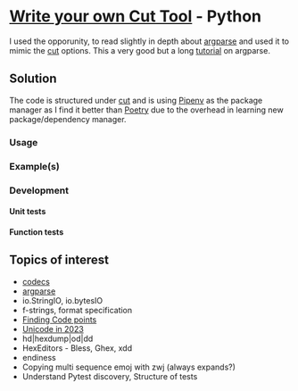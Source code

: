 # [Write your own Cut Tool](https://codingchallenges.fyi/challenges/challenge-cut) - Python

I used the opporunity, to read slightly in depth about [argparse](https://docs.python.org/3/howto/argparse.html) and used it to mimic the [cut](https://linux.die.net/man/1/cut) options. This a very good but a long [tutorial](https://realpython.com/command-line-interfaces-python-argparse/) on argparse.

## Solution

The code is structured under [cut](cut) and is using [Pipenv](https://pipenv.pypa.io/en/latest) as the package manager as I find it better than [Poetry](https://python-poetry.org/) due to the overhead in learning new package/dependency manager.

### Usage

### Example(s)

### Development

#### Unit tests

#### Function tests

## Topics of interest

* [codecs](https://docs.python.org/3/library/codecs.html)
* [argparse](https://docs.python.org/3/library/argparse.html)
* io.StringIO, io.bytesIO
* f-strings, format specification
* [Finding Code points](https://codepoints.net/search?q=)
* [Unicode in 2023](https://tonsky.me/blog/unicode/)
* hd|hexdump|od|dd
* HexEditors - Bless, Ghex, xdd
* endiness
* Copying multi sequence emoj with zwj (always expands?)
* Understand Pytest discovery, Structure of tests
